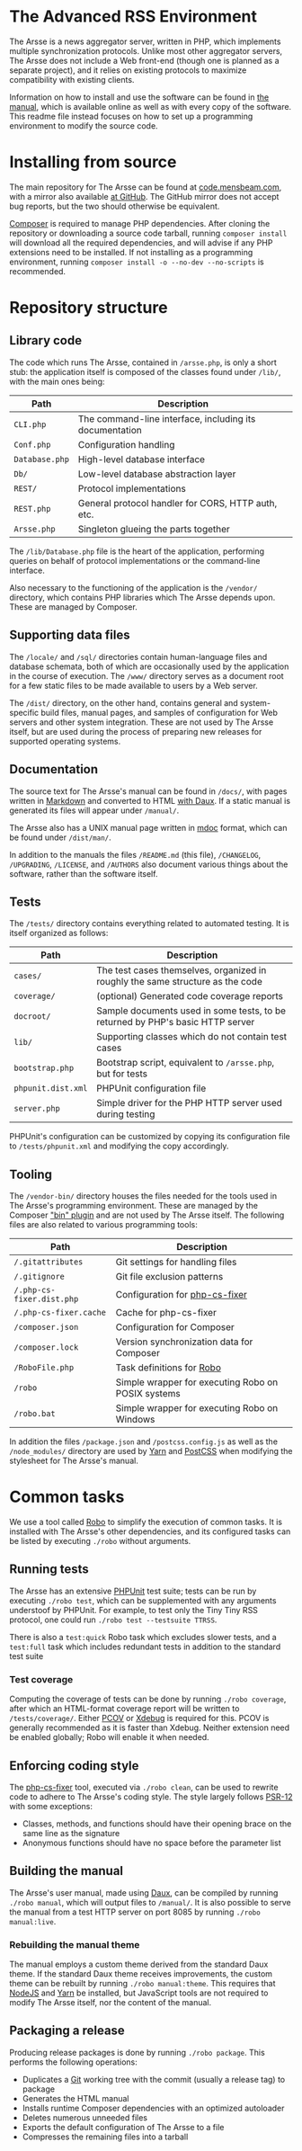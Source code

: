 # The Advanced RSS Environment

The Arsse is a news aggregator server, written in PHP, which implements multiple synchronization protocols. Unlike most other aggregator servers, The Arsse does not include a Web front-end (though one is planned as a separate project), and it relies on existing protocols to maximize compatibility with existing clients.

Information on how to install and use the software can be found in [the manual](https://thearsse.com/manual/), which is available online as well as with every copy of the software. This readme file instead focuses on how to set up a programming environment to modify the source code.

# Installing from source

The main repository for The Arsse can be found at [code.mensbeam.com](https://code.mensbeam.com/MensBeam/arsse/), with a mirror also available [at GitHub](https://github.com/mensbeam/arsse/). The GitHub mirror does not accept bug reports, but the two should otherwise be equivalent.

[Composer](https://getcomposer.org/) is required to manage PHP dependencies. After cloning the repository or downloading a source code tarball, running `composer install` will download all the required dependencies, and will advise if any PHP extensions need to be installed. If not installing as a programming environment, running `composer install -o --no-dev --no-scripts` is recommended.

# Repository structure

## Library code

The code which runs The Arsse, contained in `/arsse.php`, is only a short stub: the application itself is composed of the classes found under `/lib/`, with the main ones being:

| Path           | Description                                             |
|----------------|---------------------------------------------------------|
| `CLI.php`      | The command-line interface, including its documentation |
| `Conf.php`     | Configuration handling                                  |
| `Database.php` | High-level database interface                           |
| `Db/`          | Low-level database abstraction layer                    |
| `REST/`        | Protocol implementations                                |
| `REST.php`     | General protocol handler for CORS, HTTP auth, etc.      |
| `Arsse.php`    | Singleton glueing the parts together                    |

The `/lib/Database.php` file is the heart of the application, performing queries on behalf of protocol implementations or the command-line interface.

Also necessary to the functioning of the application is the `/vendor/` directory, which contains PHP libraries which The Arsse depends upon. These are managed by Composer.

## Supporting data files

The `/locale/` and `/sql/` directories contain human-language files and database schemata, both of which are occasionally used by the application in the course of execution. The `/www/` directory serves as a document root for a few static files to be made available to users by a Web server.

The `/dist/` directory, on the other hand, contains general and system-specific build files, manual pages, and samples of configuration for Web servers and other system integration. These are not used by The Arsse itself, but are used during the process of preparing new releases for supported operating systems.

## Documentation

The source text for The Arsse's manual can be found in `/docs/`, with pages written in [Markdown](https://spec.commonmark.org/current/) and converted to HTML [with Daux](#building-the-manual). If a static manual is generated its files will appear under `/manual/`.

The Arsse also has a UNIX manual page written in [mdoc](https://man.archlinux.org/man/extra/mandoc/mandoc_mdoc.7.en) format, which can be found under `/dist/man/`.

In addition to the manuals the files `/README.md` (this file), `/CHANGELOG`, `/UPGRADING`, `/LICENSE`, and `/AUTHORS` also document various things about the software, rather than the software itself.

## Tests

The `/tests/` directory contains everything related to automated testing. It is itself organized as follows:

| Path               | Description                                                                        |
|--------------------|------------------------------------------------------------------------------------|
| `cases/`           | The test cases themselves, organized in roughly the same structure as the code     |
| `coverage/`        | (optional) Generated code coverage reports                                         |
| `docroot/`         | Sample documents used in some tests, to be returned by PHP's basic HTTP server |
| `lib/`             | Supporting classes which do not contain test cases                                 |
| `bootstrap.php`    | Bootstrap script, equivalent to `/arsse.php`, but for tests                        |
| `phpunit.dist.xml` | PHPUnit configuration file                                                         |
| `server.php`       | Simple driver for the PHP HTTP server used during testing                          |

PHPUnit's configuration can be customized by copying its configuration file to `/tests/phpunit.xml` and modifying the copy accordingly.

## Tooling

The `/vendor-bin/` directory houses the files needed for the tools used in The Arsse's programming environment. These are managed by the Composer ["bin" plugin](https://github.com/bamarni/composer-bin-plugin) and are not used by The Arsse itself. The following files are also related to various programming tools:

| Path                      | Description                                              |
|---------------------------|----------------------------------------------------------|
| `/.gitattributes`         | Git settings for handling files                          |
| `/.gitignore`             | Git file exclusion patterns                              |
| `/.php-cs-fixer.dist.php` | Configuration for [php-cs-fixer](https://cs.symfony.com) |
| `/.php-cs-fixer.cache`    | Cache for php-cs-fixer                                   |
| `/composer.json`          | Configuration for Composer                               |
| `/composer.lock`          | Version synchronization data for Composer                |
| `/RoboFile.php`           | Task definitions for [Robo](https://robo.li/)            |
| `/robo`                   | Simple wrapper for executing Robo on POSIX systems       |
| `/robo.bat`               | Simple wrapper for executing Robo on Windows             |

In addition the files `/package.json` and `/postcss.config.js` as well as the `/node_modules/` directory are used by [Yarn](https://yarnpkg.com/) and [PostCSS](https://postcss.org/) when modifying the stylesheet for The Arsse's manual.

# Common tasks

We use a tool called [Robo](https://robo.li/) to simplify the execution of common tasks. It is installed with The Arsse's other dependencies, and its configured tasks can be listed by executing `./robo` without arguments.

## Running tests

The Arsse has an extensive [PHPUnit](https://phpunit.de/) test suite; tests can be run by executing `./robo test`, which can be supplemented with any arguments understoof by PHPUnit. For example, to test only the Tiny Tiny RSS protocol, one could run `./robo test --testsuite TTRSS`.

There is also a `test:quick` Robo task which excludes slower tests, and a `test:full` task which includes redundant tests in addition to the standard test suite

### Test coverage

Computing the coverage of tests can be done by running `./robo coverage`, after which an HTML-format coverage report will be written to `/tests/coverage/`. Either [PCOV](https://github.com/krakjoe/pcov) or [Xdebug](https://xdebug.org) is required for this. PCOV is generally recommended as it is faster than Xdebug. Neither extension need be enabled globally; Robo will enable it when needed.

## Enforcing coding style

The [php-cs-fixer](https://cs.symfony.com) tool, executed via `./robo clean`, can be used to rewrite code to adhere to The Arsse's coding style. The style largely follows [PSR-12](https://www.php-fig.org/psr/psr-12/) with some exceptions:

- Classes, methods, and functions should have their opening brace on the same line as the signature
- Anonymous functions should have no space before the parameter list

## Building the manual

The Arsse's user manual, made using [Daux](https://daux.io/), can be compiled by running `./robo manual`, which will output files to `/manual/`. It is also possible to serve the manual from a test HTTP server on port 8085 by running `./robo manual:live`.

### Rebuilding the manual theme

The manual employs a custom theme derived from the standard Daux theme. If the standard Daux theme receives improvements, the custom theme can be rebuilt by running `./robo manual:theme`. This requires that [NodeJS](https://nodejs.org) and [Yarn](https://yarnpkg.com/) be installed, but JavaScript tools are not required to modify The Arsse itself, nor the content of the manual.

## Packaging a release

Producing release packages is done by running `./robo package`. This performs the following operations:

- Duplicates a [Git](https://git-scm.com/) working tree with the commit (usually a release tag) to package
- Generates the HTML manual
- Installs runtime Composer dependencies with an optimized autoloader
- Deletes numerous unneeded files
- Exports the default configuration of The Arsse to a file
- Compresses the remaining files into a tarball

